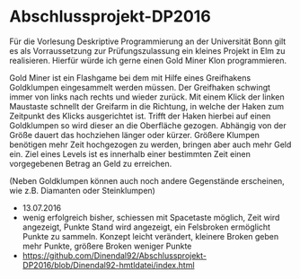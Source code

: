 # Abschlussprojekt-DP2016

Für die Vorlesung Deskriptive Programmierung an der Universität Bonn gilt es als Vorraussetzung zur Prüfungszulassung ein kleines Projekt in Elm zu realisieren. Hierfür würde ich gerne einen Gold Miner Klon programmieren.

Gold Miner ist ein Flashgame bei dem mit Hilfe eines Greifhakens Goldklumpen eingesammelt werden müssen. Der Greifhaken schwingt immer von links nach rechts und wieder zurück. Mit einem Klick der linken Maustaste schnellt der Greifarm in die Richtung, in welche der Haken zum Zeitpunkt des Klicks ausgerichtet ist. Trifft der Haken hierbei auf einen Goldklumpen so wird dieser an die Oberfläche gezogen. Abhängig von der Größe dauert das hochziehen länger oder kürzer. Größere Klumpen benötigen mehr Zeit hochgezogen zu werden, bringen aber auch mehr Geld ein. Ziel eines Levels ist es innerhalb einer bestimmten Zeit einen vorgegebenen Betrag an Geld zu erreichen.

(Neben Goldklumpen können auch noch andere Gegenstände erscheinen, wie z.B. Diamanten oder Steinklumpen)


- 13.07.2016
- wenig erfolgreich bisher, schiessen mit Spacetaste möglich, Zeit wird angezeigt, Punkte Stand wird angezeigt, ein Felsbroken ermöglicht   Punkte zu sammeln. Konzept leicht verändert, kleinere Broken geben mehr Punkte, größere Broken weniger Punkte
- https://github.com/Dinendal92/Abschlussprojekt-DP2016/blob/Dinendal92-hmtldatei/index.html
